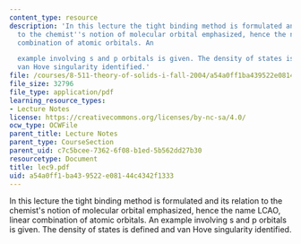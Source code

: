 ```yaml
---
content_type: resource
description: 'In this lecture the tight binding method is formulated and its relation
  to the chemist''s notion of molecular orbital emphasized, hence the name LCAO, linear
  combination of atomic orbitals. An

  example involving s and p orbitals is given. The density of states is defined and
  van Hove singularity identified.'
file: /courses/8-511-theory-of-solids-i-fall-2004/a54a0ff1ba439522e08144c4342f1333_lec9.pdf
file_size: 32796
file_type: application/pdf
learning_resource_types:
- Lecture Notes
license: https://creativecommons.org/licenses/by-nc-sa/4.0/
ocw_type: OCWFile
parent_title: Lecture Notes
parent_type: CourseSection
parent_uid: c7c5bcee-7362-6f08-b1ed-5b562dd27b30
resourcetype: Document
title: lec9.pdf
uid: a54a0ff1-ba43-9522-e081-44c4342f1333
---
```

In this lecture the tight binding method is formulated and its relation to the chemist's notion of molecular orbital emphasized, hence the name LCAO, linear combination of atomic orbitals. An
example involving s and p orbitals is given. The density of states is defined and van Hove singularity identified.